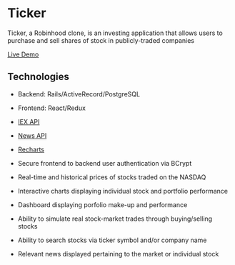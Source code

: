 # Ticker

Ticker, a Robinhood clone, is an investing application that allows users to purchase and sell shares of stock in publicly-traded companies

[Live Demo](http://http://robinshood.herokuapp.com)

## Technologies
* Backend: Rails/ActiveRecord/PostgreSQL
* Frontend: React/Redux
* [IEX API](https://iextrading.com)
* [News API](https://newsapi.org/)
* [Recharts](http://recharts.org/en-US/)

* Secure frontend to backend user authentication via BCrypt
* Real-time and historical prices of stocks traded on the NASDAQ
* Interactive charts displaying individual stock and portfolio performance
* Dashboard displaying porfolio make-up and performance
* Ability to simulate real stock-market trades through buying/selling stocks
* Ability to search stocks via ticker symbol and/or company name
* Relevant news displayed pertaining to the market or individual stock
